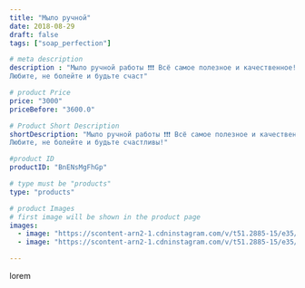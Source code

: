 ```yaml
---
title: "Мыло ручной"
date: 2018-08-29
draft: false
tags: ["soap_perfection"]

# meta description
description : "Мыло ручной работы ❗❗❗ Всё самое полезное и качественное! \" Победители и влюбленные не болеют.\" //- сказал Гай Юлий Цезарь. 
Любите, не болейте и будьте счаст"

# product Price
price: "3000"
priceBefore: "3600.0"

# Product Short Description
shortDescription: "Мыло ручной работы ❗❗❗ Всё самое полезное и качественное! \" Победители и влюбленные не болеют.\" //- сказал Гай Юлий Цезарь. 
Любите, не болейте и будьте счастливы!"

#product ID
productID: "BnENsMgFhGp"

# type must be "products"
type: "products"

# product Images
# first image will be shown in the product page
images:
  - image: "https://scontent-arn2-1.cdninstagram.com/v/t51.2885-15/e35/39323080_237536383576775_7389691550042685440_n.jpg?se=7&tp=1&_nc_ht=scontent-arn2-1.cdninstagram.com&_nc_cat=111&_nc_ohc=-zYCzMjRHJcAX-jhBgo&oh=0a6f2a1aba6cc713b32dec53939c2fd5&oe=606999DC&ig_cache_key=MTg1NjU4NzU5NzkzOTYwNjM4NA%3D%3D.2"
  - image: "https://scontent-arn2-1.cdninstagram.com/v/t51.2885-15/e35/39850953_314097062686487_6549189905031888896_n.jpg?se=7&tp=1&_nc_ht=scontent-arn2-1.cdninstagram.com&_nc_cat=111&_nc_ohc=NH1pqInux00AX9F_kEY&oh=90dac540391bbc47a27d3c1c02c296dd&oe=606BA162&ig_cache_key=MTg1NjU4NzYwNzQ2OTA4NDQ1MQ%3D%3D.2"

---
```

lorem
